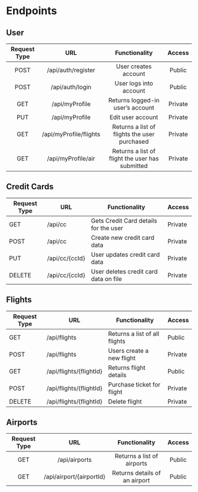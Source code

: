# Endpoints

## User
| Request Type |          URL           |                  Functionality                  | Access  |
|:------------:|:----------------------:|:-----------------------------------------------:|:-------:|
|     POST     |   /api/auth/register   |              User creates account               | Public  |
|     POST     |    /api/auth/login     |             User logs into account              | Public  |
|     GET      |     /api/myProfile     |        Returns logged-in user’s account         | Private |
|     PUT      |     /api/myProfile     |                Edit user account                | Private |
|     GET      | /api/myProfile/flights |  Returns a list of flights the user purchased   | Private |
|     GET      |   /api/myProfile/air   | Returns a list of flight the user has submitted | Private |

## Credit Cards
| Request Type | URL            | Functionality                         | Access  |
|--------------|----------------|---------------------------------------|---------|
| GET          | /api/cc        | Gets Credit Card details for the user | Private |
| POST         | /api/cc        | Create new credit card data           | Private |
| PUT          | /api/cc/{ccId} | User updates credit card data         | Private |
| DELETE       | /api/cc/{ccId} | User deletes credit card data on file | Private |

## Flights
| Request Type | URL                                                                                                       | Functionality                                                        | Access  |
|--------------|-----------------------------------------------------------------------------------------------------------|----------------------------------------------------------------------|---------|
| GET          | /api/flights                                                                                              | Returns a list of all flights                                        | Public  |
| POST         | /api/flights                                                                                              | Users create a new flight                                            | Private |
| GET          | /api/flights/{flightId}                                                                                   | Returns flight details                                               | Public  |
| POST         | /api/flights/{flightId}                                                                                   | Purchase ticket for flight                                           | Private |
| DELETE       | /api/flights/{flightId}                                                                                   | Delete flight                                                        | Private |

## Airports
| Request Type |           URL            |         Functionality         | Access |
|:------------:|:------------------------:|:-----------------------------:|:------:|
|     GET      |      /api/airports       |  Returns a list of airports   | Public |
|     GET      | /api/airport/{airportId} | Returns details of an airport | Public |